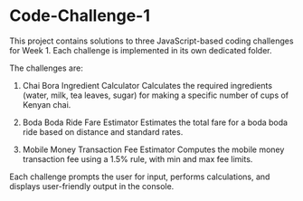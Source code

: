 # Code-Challenge-1

This project contains solutions to three JavaScript-based coding challenges for Week 1. Each challenge is implemented in its own dedicated folder.

The challenges are:

1. Chai Bora Ingredient Calculator 
   Calculates the required ingredients (water, milk, tea leaves, sugar) for making a specific number of cups of Kenyan chai.

2. Boda Boda Ride Fare Estimator 
   Estimates the total fare for a boda boda ride based on distance and standard rates.

3. Mobile Money Transaction Fee Estimator
   Computes the mobile money transaction fee using a 1.5% rule, with min and max fee limits.

Each challenge prompts the user for input, performs calculations, and displays user-friendly output in the console.
